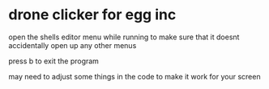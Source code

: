 # drone clicker for egg inc

open the shells editor menu while running to make sure that it doesnt accidentally open up any other menus

press b to exit the program

may need to adjust some things in the code to make it work for your screen
